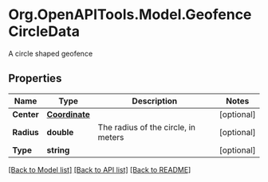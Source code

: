 # Org.OpenAPITools.Model.GeofenceCircleData
A circle shaped geofence

## Properties

Name | Type | Description | Notes
------------ | ------------- | ------------- | -------------
**Center** | [**Coordinate**](Coordinate.md) |  | [optional] 
**Radius** | **double** | The radius of the circle, in meters | [optional] 
**Type** | **string** |  | [optional] 

[[Back to Model list]](../README.md#documentation-for-models) [[Back to API list]](../README.md#documentation-for-api-endpoints) [[Back to README]](../README.md)

